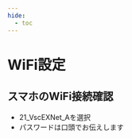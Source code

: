 ```yaml
---
hide:
  - toc
---
```

# <i class="fa fa-arrow-circle-right" aria-hidden="true"></i> WiFi設定

## スマホのWiFi接続確認

  - 21_VscEXNet_Aを選択
  - パスワードは口頭でお伝えします
